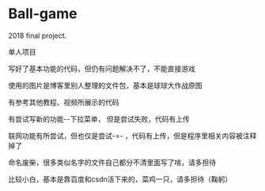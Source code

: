 # Ball-game
 
2018 final project.
 
单人项目
 
写好了基本功能的代码，但仍有问题解决不了，不能直接游戏
 
使用的图片是博客里别人整理的文件包，基本是球球大作战原图
 
有参考其他教程、视频所展示的代码
 
有尝试写新的功能--下拉菜单， 但是尝试失败，代码有上传
 
联网功能有所尝试，但也仅是尝试-=- ，代码有上传，但是程序里相关内容被注释掉了
 
命名废柴，很多类似名字的文件自己都分不清里面写了啥，请多担待
 
 
比较小白，基本是靠百度和csdn活下来的，菜鸡一只，请多担待（鞠躬）
